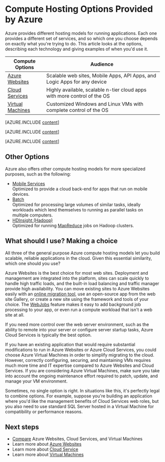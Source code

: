 <properties 
	pageTitle="Compute Hosting Options Provided by Azure" 
	description="Learn about Azure compute hosting options and how they work: Virtual Machines, Websites, Cloud Services, and others." 
	headerExpose="" 
	footerExpose="" 
	services="cloud-services,virtual-machines"
	authors="Thraka" 
	documentationCenter=""
	manager="timlt"/>

<tags
	ms.service="multiple"
	ms.date="09/08/2015"
	wacn.date=""/>




# Compute Hosting Options Provided by Azure

Azure provides different hosting models for running applications. Each one provides a different set of services, and so which one you choose depends on exactly what you're trying to do. This article looks at the options, describing each technology and giving examples of when you'd use it.

| Compute Options    | Audience   |
| ------------------ | --------   |
| [Azure Websites]      | Scalable web sites, Mobile Apps, API Apps, and Logic Apps for any device |
| [Cloud Services]   | Highly available, scalable n-tier cloud apps with more control of the OS |
| [Virtual Machines] | Customized Windows and Linux VMs with complete control of the OS |

[AZURE.INCLUDE [content](../includes/app-service-choose-me-content.md)]

[AZURE.INCLUDE [content](../includes/cloud-services-choose-me-content.md)]

[AZURE.INCLUDE [content](../includes/virtual-machines-choose-me-content.md)]

## Other Options

Azure also offers other compute hosting models for more specialized purposes, such as the following:

* [Mobile Services](/home/features/mobile-services/)  
  Optimized to provide a cloud back-end for apps that run on mobile devices.
* [Batch](/home/features/batch/)  
  Optimized for processing large volumes of similar tasks, ideally workloads which lend themselves to running as parallel tasks on multiple computers.
* [HDInsight (Hadoop)](/home/features/hdinsight/)  
  Optimized for running [MapReduce](http://www.asp.net/aspnet/overview/developing-apps-with-windows-azure/building-real-world-cloud-apps-with-windows-azure/data-storage-options/#hadoop) jobs on Hadoop clusters. 

## What should I use? Making a choice

All three of the general purpose Azure compute hosting models let you build scalable, reliable applications in the cloud. Given this essential similarity, which one should you use?

Azure Websites is the best choice for most web sites. Deployment and management are integrated into the platform, sites can scale quickly to handle high traffic loads, and the built-in load balancing and traffic manager provide high availability. You can move existing sites to Azure Websites easily with an [online migration tool](https://www.migratetochinacloudapi.cn/), use an open-source app from the web site Gallery, or create a new site using the framework and tools of your choice. The [WebJobs](/documentation/articles/websites-webjobs-resources/) feature makes it easy to add background job processing to your app, or even run a compute workload that isn't a web site at all. 

If you need more control over the web server environment, such as the ability to remote into your server or configure server startup tasks, Azure Cloud Services is typically the best option.

If you have an existing application that would require substantial modifications to run in Azure Websites or Azure Cloud Services, you could choose Azure Virtual Machines in order to simplify migrating to the cloud. However, correctly configuring, securing, and maintaining VMs requires much more time and IT expertise compared to Azure Websites and Cloud Services. If you are considering Azure Virtual Machines, make sure you take into account the ongoing maintenance effort required to patch, update, and manage your VM environment.

Sometimes, no single option is right. In situations like this, it's perfectly legal to combine options. For example, suppose you're building an application where you'd like the management benefits of Cloud Services web roles, but you also need to use standard SQL Server hosted in a Virtual Machine for compatibility or performance reasons. 

<!-- In this case, the best option is to combine compute hosting options, as the figure below shows.--

<a name="fig4"></a>
![07_CombineTechnologies][07_CombineTechnologies] 
 
**Figure: A single application can use multiple hosting options.**

As the figure illustrates, the Cloud Services VMs run in a separate cloud service from the Virtual Machines VMs. Still, the two can communicate quite efficiently, so building an app this way is sometimes the best choice.
[07_CombineTechnologies]: ./media/fundamentals-application-models/ExecModels_07_CombineTechnologies.png
!-->

[Azure Websites]: #tellmeas
[Virtual Machines]: #tellmevm
[Cloud Services]: #tellmecs

## Next steps

* [Compare](/documentation/articles/choose-web-site-cloud-service-vm) Azure Websites, Cloud Services, and Virtual Machines
* Learn more about [Azure Websites](/home/features/web-site/)
* Learn more about [Cloud Service](/home/features/cloud-services/)
* Learn more about [Virtual Machines](https://msdn.microsoft.com/zh-cn/library/azure/jj156143.aspx) 
